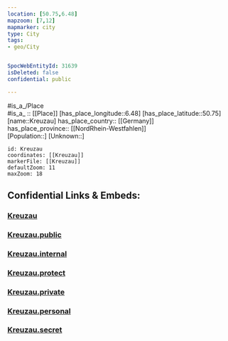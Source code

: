 ```yaml
---
location: [50.75,6.48] 
mapzoom: [7,12] 
mapmarker: city 
type: City
tags:
- geo/City


SpocWebEntityId: 31639
isDeleted: false
confidential: public

---
```

#is_a_/Place  
#is_a_ :: [[Place]] 
[has_place_longitude::6.48] 
[has_place_latitude::50.75] 
[name::Kreuzau] 
has_place_country:: [[Germany]]  
has_place_province:: [[NordRhein-Westfahlen]]  
[Population::] 
[Unknown::] 


```leaflet
id: Kreuzau
coordinates: [[Kreuzau]] 
markerFile: [[Kreuzau]] 
defaultZoom: 11 
maxZoom: 18
```


## Confidential Links & Embeds: 

### [Kreuzau](/_Standards/Earth/Continent/Europe/Europe~Central/Germany/Germany~West/Nordrhein-Westfalen/counties~NW/Düren/cities~Düren/Kreuzau.md) 

### [Kreuzau.public](/_public/Earth/Continent/Europe/Europe~Central/Germany/Germany~West/Nordrhein-Westfalen/counties~NW/Düren/cities~Düren/Kreuzau.public.md) 

### [Kreuzau.internal](/_internal/Earth/Continent/Europe/Europe~Central/Germany/Germany~West/Nordrhein-Westfalen/counties~NW/Düren/cities~Düren/Kreuzau.internal.md) 

### [Kreuzau.protect](/_protect/Earth/Continent/Europe/Europe~Central/Germany/Germany~West/Nordrhein-Westfalen/counties~NW/Düren/cities~Düren/Kreuzau.protect.md) 

### [Kreuzau.private](/_private/Earth/Continent/Europe/Europe~Central/Germany/Germany~West/Nordrhein-Westfalen/counties~NW/Düren/cities~Düren/Kreuzau.private.md) 

### [Kreuzau.personal](/_personal/Earth/Continent/Europe/Europe~Central/Germany/Germany~West/Nordrhein-Westfalen/counties~NW/Düren/cities~Düren/Kreuzau.personal.md) 

### [Kreuzau.secret](/_secret/Earth/Continent/Europe/Europe~Central/Germany/Germany~West/Nordrhein-Westfalen/counties~NW/Düren/cities~Düren/Kreuzau.secret.md)

